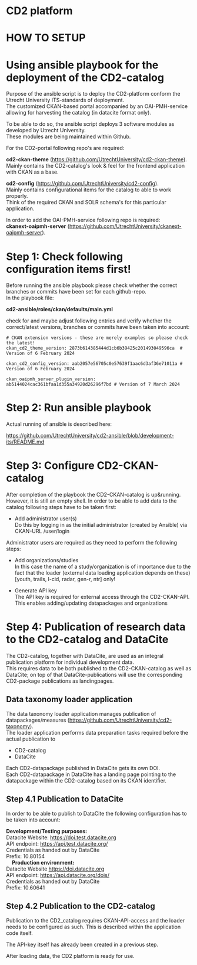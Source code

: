 # CD2 platform

# HOW TO SETUP


# Using ansible playbook for the deployment of the CD2-catalog  
Purpose of the ansible script is to deploy the CD2-platform conform the Utrecht University ITS-standards of deployment.  
The customized CKAN-based portal accompanied by an OAI-PMH-service allowing  for harvesting the catalog (in datacite format only).


To be able to do so, the ansible script deploys 3 software modules as developed by Utrecht University.  
These modules are being maintained within Github.

For the CD2-portal following repo's are required:

**cd2-ckan-theme** (https://github.com/UtrechtUniversity/cd2-ckan-theme).   
Mainly contains the CD2-catalog's look & feel for the frontend application with CKAN as a base.


**cd2-config**  (https://github.com/UtrechtUniversity/cd2-config).  
Mainly contains configurational items for the catalog to able to work properly.  
Think of the required CKAN and SOLR schema's for this particular application.


In order to add the OAI-PMH-service following repo is required:  
**ckanext-oaipmh-server** (https://github.com/UtrechtUniversity/ckanext-oaipmh-server).



# Step 1: Check following configuration items first!
Before running the ansible playbook please check whether the correct branches or commits have been set for each github-repo.  
In the playbook file:

**cd2-ansible/roles/ckan/defaults/main.yml**

check for  and maybe adjust following entries and verify whether the correct/latest versions, branches or commits have been taken into account:

```
# CKAN extension versions - these are merely examples so please check the latest!
ckan_cd2_theme_version: 2873b614385444d1cb6b39425c201493049596ca  # Version of 6 February 2024

ckan_cd2_config_version: aab2057e56705c0e57639f1aac6d3af36e71011a # Version of 6 February 2024

ckan_oaipmh_server_plugin_version: ab5144024cac361bfaa1d355a34920d26296f7bd # Version of 7 March 2024
```

# Step 2: Run ansible playbook
Actual running of ansible is described here:

 https://github.com/UtrechtUniversity/cd2-ansible/blob/development-its/README.md


# Step 3: Configure CD2-CKAN-catalog
After completion of the playbook the CD2-CKAN-catalog is up&running.  
However, it is still an empty shell.
In order to be able to add data to the catalog following steps have to be taken first:


- Add administrator user(s)  
  Do this by logging in as the initial administrator (created by Ansible) via CKAN-URL /user/login

Administrator users are required as they need to perform the following steps:

  - Add organizations/studies  
In this case the name of a study/organization is of importance due to the fact that the loader (external data loading application depends on these)
[youth, trails, l-cid, radar, gen-r, ntr] only!

  - Generate API key  
The API key is required for external access through the CD2-CKAN-API. This enables adding/updating datapackages and organizations


# Step 4: Publication of research data to the CD2-catalog and DataCite
The CD2-catalog, together with DataCite, are used as an integral publication platform for individual development data.  
This requires data to be both published to the CD2-CKAN-catalog as well as DataCite; on top of that DataCite-publications will use the corresponding CD2-package publications as landingpages.


## Data taxonomy loader application
The data taxonomy loader application manages publication of datapackages/measures (https://github.com/UtrechtUniversity/cd2-taxonomy).  
The loader application performs data preparation tasks required before the actual publication to  
- CD2-catalog
- DataCite

Each CD2-datapackage published in DataCite gets its own DOI.  
Each CD2-datapackage in DataCite has a landing page pointing to the datapackage within the CD2-catalog based on its CKAN identifier.

## Step 4.1 Publication to DataCite
In order to be able to publish to DataCite the following configuration has to be taken into account:  

**Development/Testing purposes:**  
Datacite Website: https://doi.test.datacite.org  
API endpoint: https://api.test.datacite.org/  
Credentials as handed out by DataCite  
Prefix: 10.80154  
 
 
**Production environment:**  
Datacite Website https://doi.datacite.org  
API endpoint:  https://api.datacite.org/dois/  
Credentials as handed out by DataCite  
Prefix: 10.60641  


## Step 4.2 Publication to the CD2-catalog
Publication to the CD2_catalog requires CKAN-API-access and the loader needs to be configured as such.
This is described within the application code itself.  

The API-key itself has already been created in a previous step.

After loading data, the CD2 platform is ready for use.
